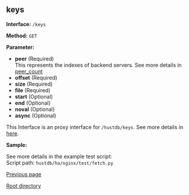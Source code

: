 ## keys ##

**Interface:** `/keys`

**Method:** `GET`

**Parameter:** 

*  **peer** (Required)  
This represents the indexes of backend servers. See more details in [peer_count](peer_count.md)
*  **offset** (Required) 
*  **size** (Required)
*  **file** (Required)
*  **start** (Optional)
*  **end** (Optional)
*  **noval** (Optional)
*  **async** (Optional)

This Interface is an proxy interface for `/hustdb/keys`. See more details in [here](../hustdb/hustdb/keys.md).  

**Sample:**

See more details in the example test script:  
Script path: `hustdb/ha/nginx/test/fetch.py`

[Previous page](../ha.md)

[Root directory](../../index.md)